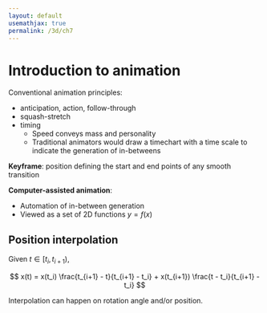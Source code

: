 ```yaml
---
layout: default
usemathjax: true
permalink: /3d/ch7
---
```


# Introduction to animation

Conventional animation principles:
- anticipation, action, follow-through
- squash-stretch
- timing
  - Speed conveys mass and personality
  - Traditional animators would draw a timechart with a time scale to indicate the generation of in-betweens

**Keyframe**: position defining the start and end points of any smooth transition

**Computer-assisted animation**:
- Automation of in-between generation
- Viewed as a set of 2D functions $y=f(x)$

## Position interpolation

Given $t \in [t_i, t_{i+1})$,

$$
x(t) = x(t_i) \frac{t_{i+1} - t}{t_{i+1} - t_i} + x(t_{i+1}) \frac{t - t_i}{t_{i+1} - t_i}
$$

Interpolation can happen on rotation angle and/or position.